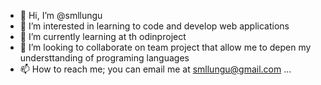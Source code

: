 - 👋 Hi, I’m @smllungu
- 👀 I’m interested in learning to code and develop web applications
- 🌱 I’m currently learning at th odinproject
- 💞️ I’m looking to collaborate on team project that allow me to depen my understtanding of programing languages
- 📫 How to reach me; you can email me at smllungu@gmail.com ...

<!---
smllungu/smllungu is a ✨ special ✨ repository because its `README.md` (this file) appears on your GitHub profile.
You can click the Preview link to take a look at your changes.
--->
